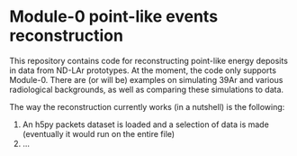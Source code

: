 # Module-0 point-like events reconstruction

This repository contains code for reconstructing point-like energy deposits in data from ND-LAr prototypes. At the moment, the code only supports Module-0. There are (or will be) examples on simulating 39Ar and various radiological backgrounds, as well as comparing these simulations to data.

The way the reconstruction currently works (in a nutshell) is the following:
1. An h5py packets dataset is loaded and a selection of data is made (eventually it would run on the entire file)
2. ...


